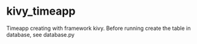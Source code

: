 # kivy_timeapp
Timeapp creating with framework kivy. 
Before running create the table in database, see database.py
